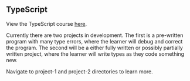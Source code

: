 ## TypeScript

View the TypeScript course [here](https://www.codecademy.com/content-items/8919c6e406a278d1f46ec39893a65655/exercises/from-javascript-to-typescript).

Currently there are two projects in development. The first is a pre-written program with many type errors, where the learner will debug and correct the program. The second will be a either fully written or possibly partially written project, where the learner will write types as they code something new.

Navigate to project-1 and project-2 directories to learn more.
